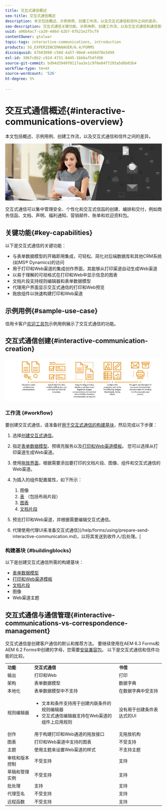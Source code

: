 ```yaml
---
title: 交互式通信概述
seo-title: 交互式通信概述
description: 本文包括概述、示例用例、创建工作流，以及交互式通信和信件之间的差异。
seo-description: 交互式通信关键功能、示例用例、创建工作流，以及交互式通信和通信管理之间的差异
uuid: a06b4ac7-ca20-4d6d-b2b7-87b21e2f5cf9
contentOwner: gtalwar
topic-tags: interactive-communications, introduction
products: SG_EXPERIENCEMANAGER/6.4/FORMS
discoiquuid: 67b03098-c58d-4a57-90e0-e4ddd78e5d99
exl-id: 386fc8b2-c92d-4731-8445-1bb6af54fd98
source-git-commit: bd94d3949f0117aa3e1c9f0e84f7293a5d6b03b4
workflow-type: tm+mt
source-wordcount: '526'
ht-degree: 5%

---
```


# 交互式通信概述{#interactive-communications-overview}

本文包括概述、示例用例、创建工作流，以及交互式通信和信件之间的差异。

![](do-not-localize/correspondence-management.png)

交互式通信可以集中管理安全、个性化和交互式信函的创建、编排和交付，例如商务信函、文档、声明、福利通知、营销邮件、账单和欢迎资料包。

## 关键功能{#key-capabilities}

以下是交互式通信的关键功能：

* 与表单数据模型的开箱即用集成，可轻松、简化对后端数据库和其他CRM系统(如MS® Dynamics)的访问
* 用于打印和Web渠道的集成创作界面，其能够从打印渠道自动生成Web渠道
* 以易于理解的可视格式在打印和Web中显示信息的图表
* 文档片段支持规则编辑器和表单数据模型
* 代理用户界面显示交互式通信的打印和Web预览
* 拖放组件以快速构建打印和Web渠道

## 示例用例{#sample-use-case}

信用卡客户[欢迎工具包](/help/forms/using/finance-reference-site-walkthrough.md#credit-card-application-walkthrough)示例用例展示了交互式通信的功能。

## 交互式通信创建{#interactive-communication-creation}

![interactive_communication-01](assets/interactive_communication-01.jpg)

### 工作流 {#workflow}

要创建交互式通信，请准备好[用于交互式通信的构建基块](#buildingblocks)，然后完成以下步骤：

1. 选择[创建交互式通信](/help/forms/using/create-interactive-communication.md)。

1. 指定[表单数据模型](/help/forms/using/data-integration.md)、预填充服务以及[打印和Web渠道模板](/help/forms/using/web-channel-print-channel.md)。 您可以选择从打印渠道生成Web渠道。

1. 使用[拖放界面](/help/forms/using/introduction-interactive-communication-authoring.md)，根据需要添加要打印的文档片段、图像、组件和交互式通信的Web渠道。
1. 为插入的组件配置属性，如下所示：

   1. 图像
   1. [表](/help/forms/using/create-interactive-communication.md#tables) （包括布局片段）
   1. [图表](/help/forms/using/chart-component-interactive-communications.md)
   1. [文档片段](/help/forms/using/create-interactive-communication.md#document-fragment-properties)

1. 预览打印和Web渠道，并根据需要编辑交互式通信。
1. 代理使用代理UI来准备交互式通信](/help/forms/using/prepare-send-interactive-communication.md)，以将其发送到收件人/后处理。[

### 构建基块 {#buildingblocks}

以下是创建交互式通信所需的构建基块：

* [表单数据模型](/help/forms/using/data-integration.md)
* [打印和Web渠道模板](/help/forms/using/web-channel-print-channel.md)
* [文档片段](/help/forms/using/document-fragments.md)
* 图像
* [](/help/forms/using/themes.md) Web渠道主题

## 交互式通信与通信管理{#interactive-communications-vs-correspondence-management}

交互式通信是创建客户通信的默认和推荐方法。 要继续使用在AEM 6.3 Forms和AEM 6.2 Forms中创建的字母，您需要[安装兼容包](/help/forms/using/compatibility-package.md)。 以下是交互式通信和信件功能的比较。

<table> 
 <tbody>
  <tr>
   <td><strong>功能</strong></td> 
   <td><strong>交互式通信</strong></td> 
   <td><strong>书信</strong></td> 
  </tr>
  <tr>
   <td>输出</td> 
   <td>打印和Web</td> 
   <td>打印</td> 
  </tr>
  <tr>
   <td>架构</td> 
   <td>表单数据模型 </td> 
   <td>数据字典 </td> 
  </tr>
  <tr>
   <td>本地化</td> 
   <td>表单数据模型中不支持</td> 
   <td>在数据字典中受支持</td> 
  </tr>
  <tr>
   <td>规则编辑器</td> 
   <td>
    <ul> 
     <li>文本和条件支持用于创建内联条件的规则编辑器</li> 
     <li>交互式通信编辑器支持在Web渠道的组件上应用规则</li> 
    </ul> </td> 
   <td>没有用于创建条件表达式的UI</td> 
  </tr>
  <tr>
   <td>创作</td> 
   <td>用于构建打印和Web通道的拖放接口</td> 
   <td>无拖放机构 </td> 
  </tr>
  <tr>
   <td>图表</td> 
   <td>打印和Web渠道中支持的图表</td> 
   <td>不受支持</td> 
  </tr>
  <tr>
   <td>主题</td> 
   <td>使用主题来设置Web渠道的样式</td> 
   <td>不支持主题</td> 
  </tr>
  <tr>
   <td>审核和版本控制</td> 
   <td>不受支持</td> 
   <td>支持</td> 
  </tr>
  <tr>
   <td>草稿和管理实例</td> 
   <td>不受支持</td> 
   <td>支持</td> 
  </tr>
  <tr>
   <td>批处理</td> 
   <td>支持 </td> 
   <td>支持</td> 
  </tr>
  <tr>
   <td>代理签名</td> 
   <td>不受支持</td> 
   <td>支持</td> 
  </tr>
  <tr>
   <td>远程函数</td> 
   <td>不受支持</td> 
   <td>支持</td> 
  </tr>
 </tbody>
</table>
